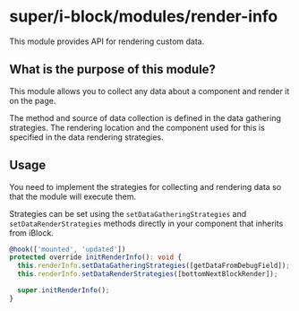 # super/i-block/modules/render-info

This module provides API for rendering custom data.

## What is the purpose of this module?
This module allows you to collect any data about a component and render it on the page.

The method and source of data collection is defined in the data gathering strategies.
The rendering location and the component used for this is specified in the data rendering strategies.

## Usage

You need to implement the strategies for collecting and rendering data so that the module will execute them.

Strategies can be set using the `setDataGatheringStrategies` and `setDataRenderStrategies` methods directly in your component that inherits from iBlock.

```typescript
@hook(['mounted', 'updated'])
protected override initRenderInfo(): void {
  this.renderInfo.setDataGatheringStrategies([getDataFromDebugField]);
  this.renderInfo.setDataRenderStrategies([bottomNextBlockRender]);

  super.initRenderInfo();
}
```
